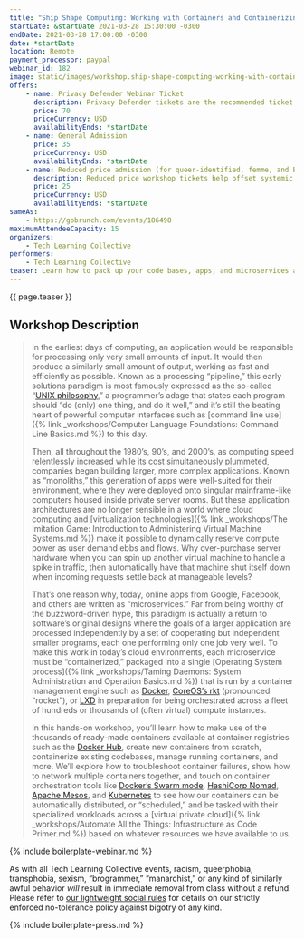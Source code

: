```yaml
---
title: "Ship Shape Computing: Working with Containers and Containerizing Digital Workloads"
startDate: &startDate 2021-03-28 15:30:00 -0300
endDate: 2021-03-28 17:00:00 -0300
date: *startDate
location: Remote
payment_processor: paypal
webinar_id: 182
image: static/images/workshop.ship-shape-computing-working-with-containers-and-containerizing-digital-workloads.rectangle.jpg
offers:
    - name: Privacy Defender Webinar Ticket
      description: Privacy Defender tickets are the recommended ticket type for those who can afford to help fund the digital security and online privacy advocacy communities with their financial resources, are attending the workshop with the support of their employers or other backers, or have other resources available to them. Purchasing tickets at this level makes it possible for us to offer reduced price tickets to those in need.
      price: 70
      priceCurrency: USD
      availabilityEnds: *startDate
    - name: General Admission
      price: 35
      priceCurrency: USD
      availabilityEnds: *startDate
    - name: Reduced price admission (for queer-identified, femme, and BIPOC people)
      description: Reduced price workshop tickets help offset systemic biases prevalent in society and in the technology sector especially.
      price: 25
      priceCurrency: USD
      availabilityEnds: *startDate
sameAs:
    - https://gobrunch.com/events/186498
maximumAttendeeCapacity: 15
organizers:
    - Tech Learning Collective
performers:
    - Tech Learning Collective
teaser: Learn how to pack up your code bases, apps, and microservices and get ready to set sail aboard container orchestration platforms in the cloud or on your own metal in this introductory workshop about working with containers. Far from a newfangled buzzword, containerizing digital workloads have precedents dating back to the invention of the UNIX operating system in the 1970's. Today, operating container engines like Docker and orchestration platforms like Kubernetes are increasingly essential skills, but difficult to navigate. This workshop will put you back on course by providing a ground-up view of what containers really are, where they came from, and how to best use them for DevOps, site reliability, and even enhanced security tasks.
---
```


{{ page.teaser }}

## Workshop Description

> In the earliest days of computing, an application would be responsible for processing only very small amounts of input. It would then produce a similarly small amount of output, working as fast and efficiently as possible. Known as a processing &ldquo;pipeline,&rdquo; this early solutions paradigm is most famously expressed as the so-called &ldquo;[UNIX philosophy](https://en.wikipedia.org/wiki/Unix_philosophy),&rdquo; a programmer&rsquo;s adage that states each program should &ldquo;do (only) one thing, and do it well,&rdquo; and it&rsquo;s still the beating heart of powerful computer interfaces such as [command line use]({% link _workshops/Computer Language Foundations: Command Line Basics.md %}) to this day.
>
> Then, all throughout the 1980&rsquo;s, 90&rsquo;s, and 2000&rsquo;s, as computing speed relentlessly increased while its cost simultaneously plummeted, companies began building larger, more complex applications. Known as &ldquo;monoliths,&rdquo; this generation of apps were well-suited for their environment, where they were deployed onto singular mainframe-like computers housed inside private server rooms. But these application architectures are no longer sensible in a world where cloud computing and [virtualization technologies]({% link _workshops/The Imitation Game: Introduction to Administering Virtual Machine Systems.md %}) make it possible to dynamically reserve compute power as user demand ebbs and flows. Why over-purchase server hardware when you can spin up another virtual machine to handle a spike in traffic, then automatically have that machine shut itself down when incoming requests settle back at manageable levels?
>
> That&rsquo;s one reason why, today, online apps from Google, Facebook, and others are written as &ldquo;microservices.&rdquo; Far from being worthy of the buzzword-driven hype, this paradigm is actually a return to software&rsquo;s original designs where the goals of a larger application are processed independently by a set of cooperating but independent smaller programs, each one performing only one job very well. To make this work in today&rsquo;s cloud environments, each microservice must be &ldquo;containerized,&rdquo; packaged into a single [Operating System process]({% link _workshops/Taming Daemons: System Administration and Operation Basics.md %}) that is run by a container management engine such as [Docker](https://www.docker.com/), [CoreOS&rsquo;s rkt](https://coreos.com/rkt/) (pronounced &ldquo;rocket&rdquo;), or [LXD](https://linuxcontainers.org/lxd/introduction/) in preparation for being orchestrated across a fleet of hundreds or thousands of (often virtual) compute instances.
>
> In this hands-on workshop, you&rsquo;ll learn how to make use of the thousands of ready-made containers available at container registries such as the [Docker Hub](https://hub.docker.com/), create new containers from scratch, containerize existing codebases, manage running containers, and more. We&rsquo;ll explore how to troubleshoot container failures, show how to network multiple containers together, and touch on container orchestration tools like [Docker&rsquo;s Swarm mode](https://docs.docker.com/engine/swarm/), [HashiCorp Nomad](https://www.nomadproject.io/), [Apache Mesos](https://mesos.apache.org/), and [Kubernetes](https://kubernetes.io/) to see how our containers can be automatically distributed, or &ldquo;scheduled,&rdquo; and be tasked with their specialized workloads across a [virtual private cloud]({% link _workshops/Automate All the Things: Infrastructure as Code Primer.md %}) based on whatever resources we have available to us.

{% include boilerplate-webinar.md %}

As with all Tech Learning Collective events, racism, queerphobia, transphobia, sexism, &ldquo;brogrammer,&rdquo; &ldquo;manarchist,&rdquo; or any kind of similarly awful behavior *will* result in immediate removal from class without a refund. Please refer to [our lightweight social rules](https://github.com/AnarchoTechNYC/meta/wiki/Social-rules) for details on our strictly enforced no-tolerance policy against bigotry of any kind.

{% include boilerplate-press.md %}
